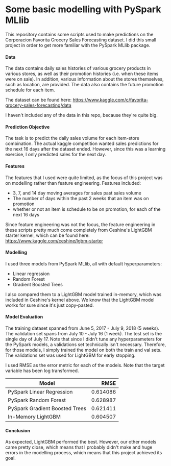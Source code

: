 # Some basic modelling with PySpark MLlib


This repository contains some scripts used to make predictions on the Corporacion Favorita Grocery Sales Forecasting dataset. I did this small project in order to get more familiar with the PySpark MLlib package.

#### Data
The data contains daily sales histories of various grocery products in various stores, as well as their promotion histories (i.e. when these items were on sale). In addition, various information about the stores themselves, such as location, are provided. The data also contains the future promotion schedule for each item.

The dataset can be found here: https://www.kaggle.com/c/favorita-grocery-sales-forecasting/data

I haven't included any of the data in this repo, because they're quite big.

#### Prediction Objective
The task is to predict the daily sales volume for each item-store combination. The actual kaggle competition wanted sales predictions for the next 16 days after the dataset ended. However, since this was a learning exercise, I only predicted sales for the next day.  

#### Features
The features that I used were quite limited, as the focus of this project was on modelling rather than feature engineering. Features included:
* 3, 7, and 14 day moving averages for sales past sales volume
* The number of days within the past 2 weeks that an item was on promotion
* whether or not an item is schedule to be on promotion, for each of the next 16 days

Since feature engineering was not the focus, the feature engineering in these scripts pretty much come completely from Ceshine's LightGBM starter kernel, which can be found here:
https://www.kaggle.com/ceshine/lgbm-starter

#### Modelling
I used three models from PySpark MLlib, all with default hyperparameters:
* Linear regression
* Random Forest
* Gradient Boosted Trees

I also compared them to a LightGBM model trained in-memory, which was included in Ceshine's kernel above. We know that the LightGBM model works for sure since it's just copy-pasted.

#### Model Evaluation
The training dataset spanned from June 5, 2017 - July 9, 2018 (5 weeks). The validation set spans from July 10 - July 16 (1 week). The test set is the single day of July 17. Note that since I didn't tune any hyperparameters for the PySpark models, a validations set technically isn't necessary. Therefore, for those models, I simply trained the model on both the train and val sets. The validations set was used for LightGBM for early stopping.

I used RMSE as the error metric for each of the models. Note that the target variable has been log transformed.

Model                           | RMSE                  |
------------------------------- |  -------------------: |
PySpark Linear Regression       | 0.614086              |
PySpark Random Forest           | 0.628987              |
PySpark Gradient Boosted Trees  | 0.621411              |
In-Memory LightGBM              | 0.604507              |

#### Conclusion
As expected, LightGBM performed the best. However, our other models came pretty close, which means that I probably didn't make and huge errors in the modelling process, which means that this project achieved its goal.

